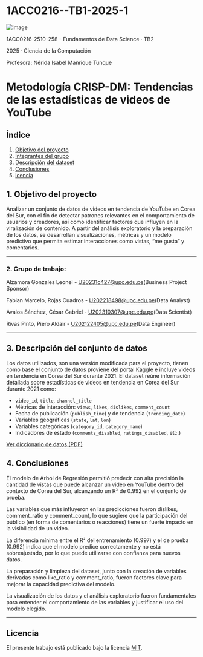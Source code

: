 # 1ACC0216--TB1-2025-1

![image](https://github.com/user-attachments/assets/61a731be-baf1-42a2-87e1-b8e63343da40)


1ACC0216-2510-258 - Fundamentos de Data Science · TB2

2025 · Ciencia de la Computación

Profesora: Nérida Isabel Manrique Tunque


# Metodología CRISP-DM: Tendencias de las estadísticas de videos de YouTube
## Índice
1. [Objetivo del proyecto](#objetivo-del-proyecto)
2. [Integrantes del grupo](#grupo-de-trabajo)
3. [Descripción del dataset](#3-descripción-del-conjunto-de-datos)
4. [Conclusiones](#4-conclusiones-clave)  
5. [icencia](#licencia)

## 1. Objetivo del proyecto

Analizar un conjunto de datos de videos en tendencia de YouTube en Corea del Sur, con el fin de detectar patrones relevantes en el comportamiento de usuarios y creadores, así como identificar factores que influyen en la viralización de contenido. A partir del análisis exploratorio y la preparación de los datos, se desarrollan visualizaciones, métricas y un modelo predictivo que permita estimar interacciones como vistas, “me gusta” y comentarios.


---
### 2. Grupo de trabajo:

Alzamora Gonzales Leonel         -     U20231c427@upc.edu.pe(Business Project Sponsor)

Fabian Marcelo, Rojas Cuadros    -     U202218498@upc.edu.pe(Data Analyst)

Avalos Sánchez, César Gabriel    -     U202310307@upc.edu.pe(Data Scientist)

Rivas Pinto, Piero Aldair        -     U202122405@upc.edu.pe(Data Engineer)

---
## 3. Descripción del conjunto de datos



Los datos utilizados, son una versión modificada para el proyecto, tienen como base el conjunto de datos proviene del portal Kaggle e incluye videos en tendencia en Corea del Sur durante 2021. El dataset reúne información detallada sobre estadísticas de videos en tendencia en Corea del Sur durante 2021 como:

- `video_id`, `title`, `channel_title`
- Métricas de interacción: `views`, `likes`, `dislikes`, `comment_count`
- Fecha de publicación (`publish_time`) y de tendencia (`trending_date`)
- Variables geográficas (`state`, `lat`, `lon`)
- Variables categóricas (`category_id`, `category_name`)
- Indicadores de estado (`comments_disabled`, `ratings_disabled`, etc.)

[Ver diccionario de datos (PDF)](./data/Diccionario%20de%20Datos.pdf)

## 4. Conclusiones

El modelo de Árbol de Regresión permitió predecir con alta precisión la cantidad de vistas que puede alcanzar un video en YouTube dentro del contexto de Corea del Sur, alcanzando un R² de 0.992 en el conjunto de prueba.

Las variables que más influyeron en las predicciones fueron dislikes, comment_ratio y comment_count, lo que sugiere que la participación del público (en forma de comentarios o reacciones) tiene un fuerte impacto en la visibilidad de un video.

La diferencia mínima entre el R² del entrenamiento (0.997) y el de prueba (0.992) indica que el modelo predice correctamente y no está sobreajustado, por lo que puede utilizarse con confianza para nuevos datos.

La preparación y limpieza del dataset, junto con la creación de variables derivadas como like_ratio y comment_ratio, fueron factores clave para mejorar la capacidad predictiva del modelo.

La visualización de los datos y el análisis exploratorio fueron fundamentales para entender el comportamiento de las variables y justificar el uso del modelo elegido.


---

## Licencia

El presente trabajo está publicado bajo la licencia [MIT](LICENSE).
